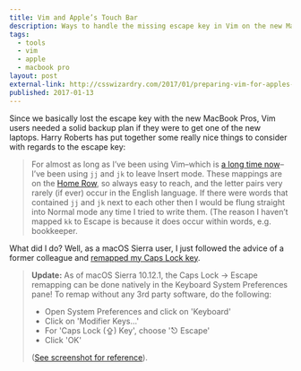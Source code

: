 ```yaml
---
title: Vim and Apple’s Touch Bar
description: Ways to handle the missing escape key in Vim on the new MacBook Pro with Touch Bar
tags:
  - tools
  - vim
  - apple
  - macbook pro
layout: post
external-link: http://csswizardry.com/2017/01/preparing-vim-for-apples-touch-bar/
published: 2017-01-13
---
```


Since we basically lost the escape key with the new MacBook Pros, Vim users needed a solid backup plan if they were to get one of the new laptops. Harry Roberts has put together some really nice things to consider with regards to the escape key:

> For almost as long as I’ve been using Vim–which is [a long time now](http://csswizardry.com/2014/06/vim-for-people-who-think-things-like-vim-are-weird-and-hard/)–I’ve been using `jj` and `jk` to leave Insert mode. These mappings are on the [Home Row](https://en.wikipedia.org/wiki/Touch_typing#Home_row), so always easy to reach, and the letter pairs very rarely (if ever) occur in the English language. If there were words that contained `jj` and `jk` next to each other then I would be flung straight into Normal mode any time I tried to write them. (The reason I haven’t mapped `kk` to Escape is because it does occur within words, e.g. bookkeeper.

What did I do? Well, as a macOS Sierra user, I just followed the advice of a former colleague and [remapped my Caps Lock key](http://www.jeffgeerling.com/blog/2016/remapping-caps-lock-key-escape-macos-sierra).

> **Update:** As of macOS Sierra 10.12.1, the Caps Lock -> Escape remapping can be done natively in the Keyboard System Preferences pane! To remap without any 3rd party software, do the following:
>
> * Open System Preferences and click on 'Keyboard'
> * Click on 'Modifier Keys...'
> * For 'Caps Lock (⇪) Key', choose '⎋ Escape'
> * Click 'OK'
>
> ([See screenshot for reference](http://www.jeffgeerling.com/sites/jeffgeerling.com/files/images/remap-caps-lock-to-escape.png)).
